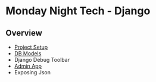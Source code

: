 Monday Night Tech - Django
==========================

Overview
--------

- [Project Setup](PROJECT_SETUP.md)
- [DB Models](DB_MODELS.md)
- Django Debug Toolbar
- [Admin App](ADMIN_APP.md)
- Exposing Json

